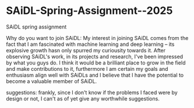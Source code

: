 # SAiDL-Spring-Assignment--2025
SAiDL spring assignment 

Why do you want to join SAiDL:
My interest in joining SAiDL comes from the fact that I am fascinated with machine learning and deep learning – its explosive growth hasn only spurred my curiousity towards it.
After observing SAiDL's work, in its projects and research, I've been impressed by what you guys do.
I think it would be a brilliant place to grow in the field and make contributions to it,
furthermore I am certain my goals and enthusiasm align well with SAiDLs and I believe that I have the potential to become a valuable member of SAiDL.

suggestions: frankly, since I don't know if the problems I faced were by design or not, I can't as of yet give any worthwhile suggestions.
